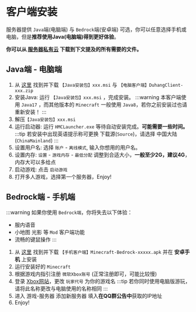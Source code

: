 # 客户端安装

服务器提供  `Java`端(电脑端)  与 `Bedrock`端(安卓端)  可选，你可以任意选择手机或电脑，但是**推荐使用Java(电脑端)得到更好体验**。  

**你可以从  [服务器私有云](https://cofile.net/web/share/39249827d3346cf1327d8759a8ebab45)  下载到下文提及的所有需要的文件。**  

## Java端 - 电脑端

1. 从 [这里](https://cofile.net/web/share/39249827d3346cf1327d8759a8ebab45) 找到并下载 `【Java安装包】xxx.msi` 与 `【电脑客户端】DuhangClient-xxx.zip`
2. 安装Java: 运行 `【Java安装包】xxx.msi` ，完成安装。
:::warning
本客户端使用 `Java17` ，而其他版本的 `Minecraft` 一般使用 `Java8`，若你之前安装过也请重新安装！
:::
3. 解压`【Java安装包】xxx.msi` 
4. 运行启动器: 运行 `HMCLauncher.exe` 等待自动安装完成。**可能需要一些时间。**
:::tip
若安装中出现英语提示称可更换 下载源(`Source`)，请选择 中国大陆(`ChinaMainland`) 
:::
5. 设置用户名: 选择 `账户` - `离线模式`, 输入你想用的用户名。
6. 设置内存: `设置` - `游戏内存` - `最低分配` 调整到合适大小，**一般至少2G，建议4G**，内存大可以多给点
7. 启动游戏: 点击 `启动游戏`
8. 打开多人游戏，选择第一个服务器，Enjoy!

## Bedrock端 - 手机端

:::warning
如果你使用 `Bedrock端`，你将失去以下体验：
- 服内语音
- 小地图 光影 等 `Mod` 客户端功能
- 流畅的键鼠操作
:::

1. 从 [这里](https://cofile.net/web/share/39249827d3346cf1327d8759a8ebab45) 找到并下载 `【手机客户端】Minecraft-Bedrock-xxxxx.apk` 并在 **安卓手机** 上安装
2. 运行安装好的 `Minecraft`
3. 根据游戏内指引注册 `微软Xbox账号` (正常注册即可，可能比较慢)
4. 登录 [Xbox网站](https://social.xbox.com/changegamertag)，更改 `玩家代号` 为你的游戏名
:::tip
若你同时使用电脑版游玩，请将此名称更改与电脑使用的名称相同
:::
5. 进入 游戏-服务器 添加新服务器 填入**在QQ群公告中**获取的IP地址
6. Enjoy!


